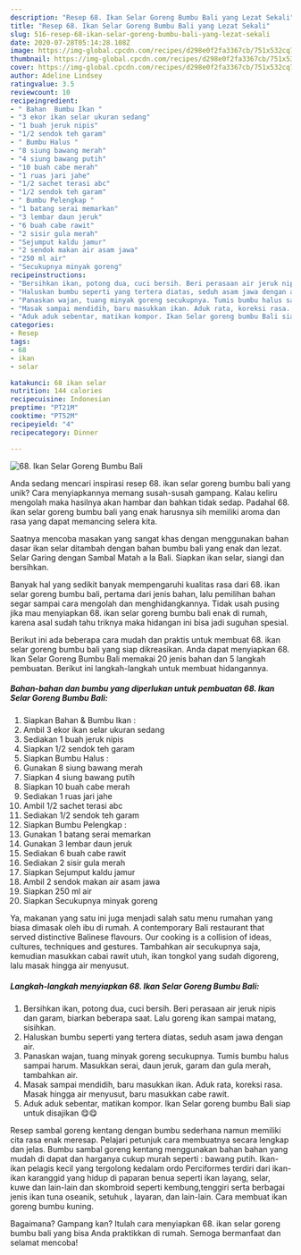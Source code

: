 ```yaml
---
description: "Resep 68. Ikan Selar Goreng Bumbu Bali yang Lezat Sekali"
title: "Resep 68. Ikan Selar Goreng Bumbu Bali yang Lezat Sekali"
slug: 516-resep-68-ikan-selar-goreng-bumbu-bali-yang-lezat-sekali
date: 2020-07-28T05:14:28.108Z
image: https://img-global.cpcdn.com/recipes/d298e0f2fa3367cb/751x532cq70/68-ikan-selar-goreng-bumbu-bali-foto-resep-utama.jpg
thumbnail: https://img-global.cpcdn.com/recipes/d298e0f2fa3367cb/751x532cq70/68-ikan-selar-goreng-bumbu-bali-foto-resep-utama.jpg
cover: https://img-global.cpcdn.com/recipes/d298e0f2fa3367cb/751x532cq70/68-ikan-selar-goreng-bumbu-bali-foto-resep-utama.jpg
author: Adeline Lindsey
ratingvalue: 3.5
reviewcount: 10
recipeingredient:
- " Bahan  Bumbu Ikan "
- "3 ekor ikan selar ukuran sedang"
- "1 buah jeruk nipis"
- "1/2 sendok teh garam"
- " Bumbu Halus "
- "8 siung bawang merah"
- "4 siung bawang putih"
- "10 buah cabe merah"
- "1 ruas jari jahe"
- "1/2 sachet terasi abc"
- "1/2 sendok teh garam"
- " Bumbu Pelengkap "
- "1 batang serai memarkan"
- "3 lembar daun jeruk"
- "6 buah cabe rawit"
- "2 sisir gula merah"
- "Sejumput kaldu jamur"
- "2 sendok makan air asam jawa"
- "250 ml air"
- "Secukupnya minyak goreng"
recipeinstructions:
- "Bersihkan ikan, potong dua, cuci bersih. Beri perasaan air jeruk nipis dan garam, biarkan beberapa saat. Lalu goreng ikan sampai matang, sisihkan."
- "Haluskan bumbu seperti yang tertera diatas, seduh asam jawa dengan air."
- "Panaskan wajan, tuang minyak goreng secukupnya. Tumis bumbu halus sampai harum. Masukkan serai, daun jeruk, garam dan gula merah, tambahkan air."
- "Masak sampai mendidih, baru masukkan ikan. Aduk rata, koreksi rasa. Masak hingga air menyusut, baru masukkan cabe rawit."
- "Aduk aduk sebentar, matikan kompor. Ikan Selar goreng bumbu Bali siap untuk disajikan 😋😋"
categories:
- Resep
tags:
- 68
- ikan
- selar

katakunci: 68 ikan selar 
nutrition: 144 calories
recipecuisine: Indonesian
preptime: "PT21M"
cooktime: "PT52M"
recipeyield: "4"
recipecategory: Dinner

---
```



![68. Ikan Selar Goreng Bumbu Bali](https://img-global.cpcdn.com/recipes/d298e0f2fa3367cb/751x532cq70/68-ikan-selar-goreng-bumbu-bali-foto-resep-utama.jpg)

Anda sedang mencari inspirasi resep 68. ikan selar goreng bumbu bali yang unik? Cara menyiapkannya memang susah-susah gampang. Kalau keliru mengolah maka hasilnya akan hambar dan bahkan tidak sedap. Padahal 68. ikan selar goreng bumbu bali yang enak harusnya sih memiliki aroma dan rasa yang dapat memancing selera kita.

Saatnya mencoba masakan yang sangat khas dengan menggunakan bahan dasar ikan selar ditambah dengan bahan bumbu bali yang enak dan lezat. Selar Garing dengan Sambal Matah a la Bali. Siapkan ikan selar, siangi dan bersihkan.

Banyak hal yang sedikit banyak mempengaruhi kualitas rasa dari 68. ikan selar goreng bumbu bali, pertama dari jenis bahan, lalu pemilihan bahan segar sampai cara mengolah dan menghidangkannya. Tidak usah pusing jika mau menyiapkan 68. ikan selar goreng bumbu bali enak di rumah, karena asal sudah tahu triknya maka hidangan ini bisa jadi suguhan spesial.


Berikut ini ada beberapa cara mudah dan praktis untuk membuat 68. ikan selar goreng bumbu bali yang siap dikreasikan. Anda dapat menyiapkan 68. Ikan Selar Goreng Bumbu Bali memakai 20 jenis bahan dan 5 langkah pembuatan. Berikut ini langkah-langkah untuk membuat hidangannya.

<!--inarticleads1-->

##### Bahan-bahan dan bumbu yang diperlukan untuk pembuatan 68. Ikan Selar Goreng Bumbu Bali:

1. Siapkan  Bahan &amp; Bumbu Ikan :
1. Ambil 3 ekor ikan selar ukuran sedang
1. Sediakan 1 buah jeruk nipis
1. Siapkan 1/2 sendok teh garam
1. Siapkan  Bumbu Halus :
1. Gunakan 8 siung bawang merah
1. Siapkan 4 siung bawang putih
1. Siapkan 10 buah cabe merah
1. Sediakan 1 ruas jari jahe
1. Ambil 1/2 sachet terasi abc
1. Sediakan 1/2 sendok teh garam
1. Siapkan  Bumbu Pelengkap :
1. Gunakan 1 batang serai memarkan
1. Gunakan 3 lembar daun jeruk
1. Sediakan 6 buah cabe rawit
1. Sediakan 2 sisir gula merah
1. Siapkan Sejumput kaldu jamur
1. Ambil 2 sendok makan air asam jawa
1. Siapkan 250 ml air
1. Siapkan Secukupnya minyak goreng


Ya, makanan yang satu ini juga menjadi salah satu menu rumahan yang biasa dimasak oleh ibu di rumah. A contemporary Bali restaurant that served distinctive Balinese flavours. Our cooking is a collision of ideas, cultures, techniques and gestures. Tambahkan air secukupnya saja, kemudian masukkan cabai rawit utuh, ikan tongkol yang sudah digoreng, lalu masak hingga air menyusut. 

<!--inarticleads2-->

##### Langkah-langkah menyiapkan 68. Ikan Selar Goreng Bumbu Bali:

1. Bersihkan ikan, potong dua, cuci bersih. Beri perasaan air jeruk nipis dan garam, biarkan beberapa saat. Lalu goreng ikan sampai matang, sisihkan.
1. Haluskan bumbu seperti yang tertera diatas, seduh asam jawa dengan air.
1. Panaskan wajan, tuang minyak goreng secukupnya. Tumis bumbu halus sampai harum. Masukkan serai, daun jeruk, garam dan gula merah, tambahkan air.
1. Masak sampai mendidih, baru masukkan ikan. Aduk rata, koreksi rasa. Masak hingga air menyusut, baru masukkan cabe rawit.
1. Aduk aduk sebentar, matikan kompor. Ikan Selar goreng bumbu Bali siap untuk disajikan 😋😋


Resep sambal goreng kentang dengan bumbu sederhana namun memiliki cita rasa enak meresap. Pelajari petunjuk cara membuatnya secara lengkap dan jelas. Bumbu sambal goreng kentang menggunakan bahan bahan yang mudah di dapat dan harganya cukup murah seperti : bawang putih. Ikan-ikan pelagis kecil yang tergolong kedalam ordo Perciformes terdiri dari ikan-ikan karanggid yang hidup di paparan benua seperti ikan layang, selar, kuwe dan lain-lain dan skombroid seperti kembung,tenggiri serta berbagai jenis ikan tuna oseanik, setuhuk , layaran, dan lain-lain. Cara membuat ikan goreng bumbu kuning. 

Bagaimana? Gampang kan? Itulah cara menyiapkan 68. ikan selar goreng bumbu bali yang bisa Anda praktikkan di rumah. Semoga bermanfaat dan selamat mencoba!

